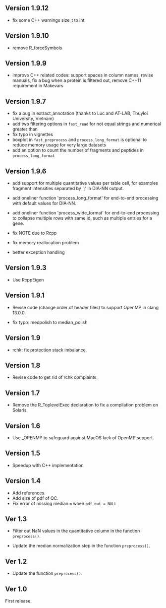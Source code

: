 ## Version 1.9.12

- fix some C++ warnings size_t to int

## Version 1.9.10

- remove R_forceSymbols

## Version 1.9.9

- improve C++ related codes: support spaces in column names, revise manuals, fix a bug when a protein is filtered out, remove C++11 requirement in Makevars

## Version 1.9.7

- fix a bug in extract_annotation (thanks to Luc and AT-LAB, Thuyloi University, Vietnam)
- add two filtering options in `fast_read` for not equal strings and numerical greater than
- fix typo in vignettes
- boxplot in `fast_preprocess` and `process_long_format` is optional to reduce memory usage for very large datasets
- add an option to count the number of fragments and peptides in `process_long_format`

## Version 1.9.6

- add support for multiple quantitative values per table cell, for examples fragment intensities separated by ';' in DIA-NN output.

- add oneliner function 'process_long_format' for end-to-end processing with default values for DIA-NN.

- add oneliner function 'process_wide_format' for end-to-end processing to collapse multiple rows with same id, such as multiple entries for a gene.

- fix NOTE due to Rcpp

- fix memory reallocation problem

- better exception handling

## Version 1.9.3

- Use RcppEigen

## Version 1.9.1

- Revise code (change order of header files) to support OpenMP in clang 13.0.0.

- fix typo: medpolish to median_polish

## Version 1.9

- rchk: fix protection stack imbalance.

## Version 1.8

- Revise code to get rid of rchk complaints.

## Version 1.7

- Remove the R_ToplevelExec declaration to fix a compilation problem on Solaris.

## Version 1.6

- Use _OPENMP to safeguard against MacOS lack of OpenMP support.

## Version 1.5

- Speedup with C++ implementation

## Version 1.4

- Add references.
- Add size of pdf of QC.
- Fix error of missing median `m` when `pdf_out = NULL`

## Ver 1.3

- Filter out NaN values in the quantitative column in the function `preprocess()`.

- Update the median normalization step in the function `preprocess()`.

## Ver 1.2

- Update the function `preprocess()`.

## Ver 1.0

First release.
